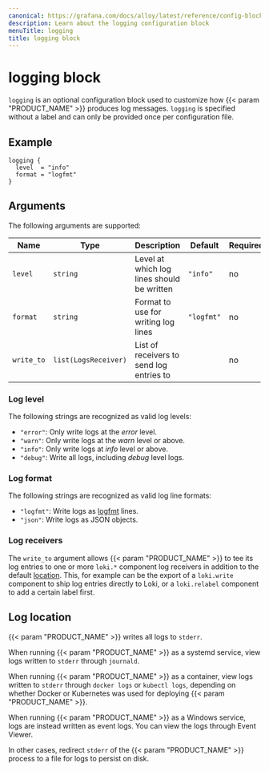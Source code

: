 ```yaml
---
canonical: https://grafana.com/docs/alloy/latest/reference/config-blocks/logging/
description: Learn about the logging configuration block
menuTitle: logging
title: logging block
---
```


# logging block

`logging` is an optional configuration block used to customize how {{< param "PRODUCT_NAME" >}} produces log messages.
`logging` is specified without a label and can only be provided once per configuration file.

## Example

```alloy
logging {
  level  = "info"
  format = "logfmt"
}
```

## Arguments

The following arguments are supported:

| Name       | Type                 | Description                                | Default    | Required |
| ---------- | -------------------- | ------------------------------------------ | ---------- | -------- |
| `level`    | `string`             | Level at which log lines should be written | `"info"`   | no       |
| `format`   | `string`             | Format to use for writing log lines        | `"logfmt"` | no       |
| `write_to` | `list(LogsReceiver)` | List of receivers to send log entries to   |            | no       |

### Log level

The following strings are recognized as valid log levels:

- `"error"`: Only write logs at the _error_ level.
- `"warn"`: Only write logs at the _warn_ level or above.
- `"info"`: Only write logs at _info_ level or above.
- `"debug"`: Write all logs, including _debug_ level logs.

### Log format

The following strings are recognized as valid log line formats:

- `"logfmt"`: Write logs as [logfmt][] lines.
- `"json"`: Write logs as JSON objects.

### Log receivers

The `write_to` argument allows {{< param "PRODUCT_NAME" >}} to tee its log entries to one or more `loki.*` component log receivers in addition to the default [location][].
This, for example can be the export of a `loki.write` component to ship log entries directly to Loki, or a `loki.relabel` component to add a certain label first.

## Log location

{{< param "PRODUCT_NAME" >}} writes all logs to `stderr`.

When running {{< param "PRODUCT_NAME" >}} as a systemd service, view logs written to `stderr` through `journald`.

When running {{< param "PRODUCT_NAME" >}} as a container, view logs written to `stderr` through `docker logs` or `kubectl logs`, depending on whether Docker or Kubernetes was used for deploying {{< param "PRODUCT_NAME" >}}.

When running {{< param "PRODUCT_NAME" >}} as a Windows service, logs are instead written as event logs. You can view the logs through Event Viewer.

In other cases, redirect `stderr` of the {{< param "PRODUCT_NAME" >}} process to a file for logs to persist on disk.

[logfmt]: https://brandur.org/logfmt
[location]: #log-location
